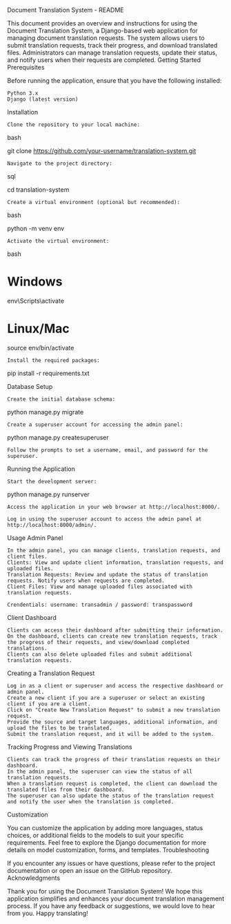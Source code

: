 Document Translation System - README

This document provides an overview and instructions for using the Document Translation System, a Django-based web application for managing document translation requests. The system allows users to submit translation requests, track their progress, and download translated files. Administrators can manage translation requests, update their status, and notify users when their requests are completed.
Getting Started
Prerequisites

Before running the application, ensure that you have the following installed:

    Python 3.x
    Django (latest version)

Installation

    Clone the repository to your local machine:

bash

git clone https://github.com/your-username/translation-system.git

    Navigate to the project directory:

sql

cd translation-system

    Create a virtual environment (optional but recommended):

bash

python -m venv env

    Activate the virtual environment:

bash

# Windows
env\Scripts\activate

# Linux/Mac
source env/bin/activate

    Install the required packages:

pip install -r requirements.txt

Database Setup

    Create the initial database schema:

python manage.py migrate

    Create a superuser account for accessing the admin panel:

python manage.py createsuperuser

    Follow the prompts to set a username, email, and password for the superuser.

Running the Application

    Start the development server:

python manage.py runserver

    Access the application in your web browser at http://localhost:8000/.

    Log in using the superuser account to access the admin panel at http://localhost:8000/admin/.

Usage
Admin Panel

    In the admin panel, you can manage clients, translation requests, and client files.
    Clients: View and update client information, translation requests, and uploaded files.
    Translation Requests: Review and update the status of translation requests. Notify users when requests are completed.
    Client Files: View and manage uploaded files associated with translation requests.

    Crendentials: username: transadmin / password: transpassword

Client Dashboard

    Clients can access their dashboard after submitting their information.
    On the dashboard, clients can create new translation requests, track the progress of their requests, and view/download completed translations.
    Clients can also delete uploaded files and submit additional translation requests.

Creating a Translation Request

    Log in as a client or superuser and access the respective dashboard or admin panel.
    Create a new client if you are a superuser or select an existing client if you are a client.
    Click on "Create New Translation Request" to submit a new translation request.
    Provide the source and target languages, additional information, and upload the files to be translated.
    Submit the translation request, and it will be added to the system.

Tracking Progress and Viewing Translations

    Clients can track the progress of their translation requests on their dashboard.
    In the admin panel, the superuser can view the status of all translation requests.
    When a translation request is completed, the client can download the translated files from their dashboard.
    The superuser can also update the status of the translation request and notify the user when the translation is completed.

Customization

You can customize the application by adding more languages, status choices, or additional fields to the models to suit your specific requirements. Feel free to explore the Django documentation for more details on model customization, forms, and templates.
Troubleshooting

If you encounter any issues or have questions, please refer to the project documentation or open an issue on the GitHub repository.
Acknowledgments

Thank you for using the Document Translation System! We hope this application simplifies and enhances your document translation management process. If you have any feedback or suggestions, we would love to hear from you. Happy translating!

